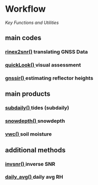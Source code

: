 # Workflow
*Key Functions and Utilities*
## main codes 
### [rinex2snr()](../pages/rinex2snr.md) translating GNSS Data 
### [quickLook() ](../pages/quickLook.md) visual assessment
### [gnssir() ](../pages/gnssir.md) estimating reflector heights

## main products
### [subdaily() ](../pages/README_subdaily.md) tides (subdaily) 
### [snowdepth() ](../pages/README_snowdepth.md) snowdepth
### [vwc() ](../pages/README_vwc.md) soil moisture

## additional methods
### [invsnr() ](../pages/README_invsnr.md) inverse SNR 
### [daily_avg() ](../pages/README_dailyavg.md) daily avg  RH

